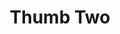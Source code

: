 ---
title: "Thumb Two"
type: "thumb"
weight: 2
draft: false
thumb_url: "/images/placeholder/7.jpg"
---